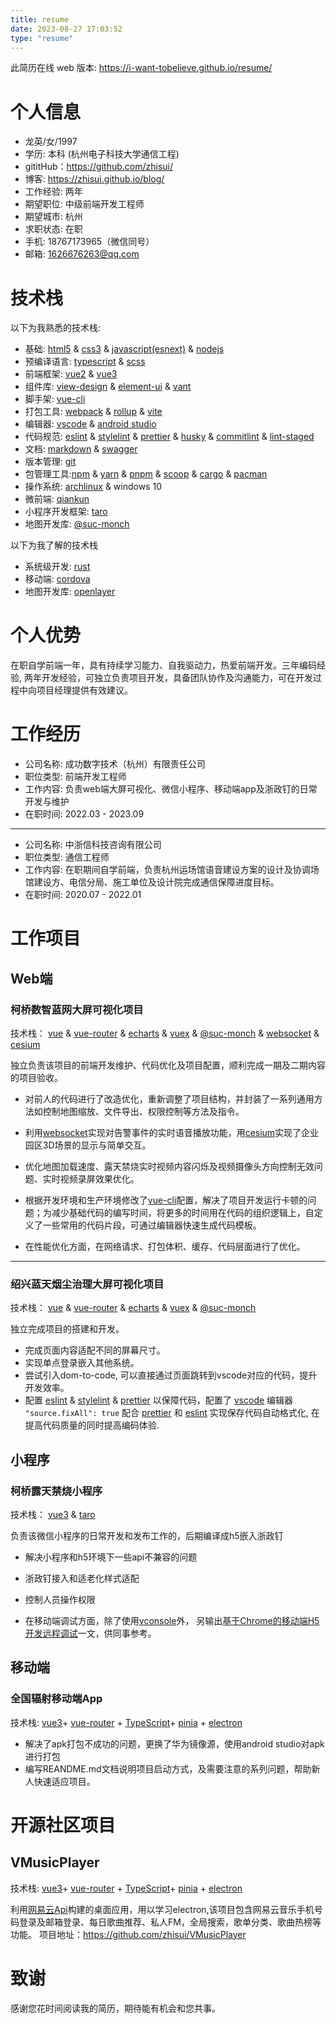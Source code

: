```yaml
---
title: resume
date: 2023-08-27 17:03:52
type: "resume"
---
```


[nodejs]: https://github.com/nodejs/node
[node]: https://github.com/nodejs/node
[rust]: https://github.com/rust-lang/rust
[vite]: https://github.com/vitejs/vite
[vue-cli]: https://github.com/vuejs/vue-cli
[view-design]: https://github.com/view-design/ViewUIPlus
[element-ui]: https://github.com/element-plus/element-plus
[vant]: https://github.com/youzan/vant
[vue-router]: https://github.com/vuejs/router
[cordova]: https://cordova.apache.org
[echarts]: https://github.com/apache/echarts
[websocket]:https://developer.mozilla.org/zh-CN/docs/Web/API/WebSocket
[vuex]: https://github.com/vuejs/vuex
[@suc-monch]: http://114.55.234.176:8086/#/doc/usage/install
[cesium]: https://www.cesium.com/
[openlayer]: https://openlayers.org/
[网易云Api]: https://github.com/w4ctech/NeteaseCloudMusicApi

[craco]: https://github.com/gsoft-inc/craco
[axios]: https://github.com/axios/axios
[webpack]: https://github.com/webpack/webpack
[vue2]: https://v2.cn.vuejs.org
[vue3]: https://cn.vuejs.org/
[react-router]: https://github.com/ReactTraining/react-router
[react-testing-library]: https://github.com/testing-library/react-testing-library
[vue]: https://github.com/vuejs/vue-next
[vue-next]: https://github.com/vuejs/vue-next
[taro]: https://github.com/NervJS/taro
[qiankun]: https://github.com/umijs/qiankun
[vscode]: https://github.com/microsoft/vscode
[neovim]: https://github.com/neovim/neovim
[eslint]: https://github.com/eslint/eslint
[stylelint]: https://github.com/stylelint/stylelint
[prettier]: https://github.com/prettier/prettier
[husky]: https://github.com/typicode/husky
[commitlint]: https://github.com/conventional-changelog/commitlint
[lint-staged]: https://github.com/okonet/lint-staged
[react.nodegui]: https://github.com/nodegui/react-nodegui
[electron]: https://github.com/electron/electron
[purgecss]: https://github.com/FullHuman/purgecss
[postcss]: https://github.com/postcss/postcss
[draft]: https://github.com/facebook/draft-js
[google docs]: https://docs.google.com
[topcoder]: https://www.topcoder.com
[git]: https://github.com/git/git

[st]: https://github.com/backtolife2021/st
[markdown]: https://github.com/commonmark/commonmark-spec
[typescript]: https://github.com/microsoft/TypeScript
[pug]: https://github.com/pugjs/pug
[sass]: https://github.com/sass/sass
[scss]: https://github.com/sass/sass
[npm]: https://github.com/npm/cli
[yarn]: https://github.com/yarnpkg/yarn
[pip]: https://github.com/pypa/pip
[cargo]: https://github.com/rust-lang/cargo
[pacman]: https://archlinux.org/packages/core/x86_64/pacman
[yay]: https://github.com/Jguer/yay
[scoop]: https://github.com/lukesampson/scoop
[choco]: https://github.com/chocolatey/choco
[archlinux]: https://github.com/archlinux
[windows 10]: https://www.microsoft.com/zh-hk/software-download/windows10
[windows]: https://www.microsoft.com/zh-hk/software-download/windows10
[css-in-js]: https://github.com/MicheleBertoli/css-in-js
[css-modules]: https://github.com/css-modules/css-modules
[awesome-css-in-js]: https://github.com/tuchk4/awesome-css-in-js
[emotion]: https://github.com/emotion-js/emotion
[easy-peasy]: https://github.com/ctrlplusb/easy-peasy
[apollo-client]: https://github.com/apollographql/apollo-client
[ant design pro]: https://github.com/ant-design/ant-design-pro
[swr]: https://github.com/vercel/swr

[mocker-api]: https://github.com/jaywcjlove/mocker-api#using-with-webpack
[videojs]: https://github.com/videojs/video.js
[react-compound-slider]: https://github.com/sghall/react-compound-slider
[react-use]: https://github.com/streamich/react-use
[jsonwebtoken]: https://github.com/auth0/node-jsonwebtoken
[formik]: https://github.com/jaredpalmer/formik
[react-i18next]: https://github.com/i18next/react-i18next
[react-spring]: https://github.com/pmndrs/react-spring
[react-use-gesture]: https://github.com/pmndrs/react-use-gesture
[animate.css]: https://github.com/animate-css/animate.css
[use-animate-css]: https://github.com/backtolife2021/use-animate-css
[html5]: https://developer.mozilla.org/en-US/docs/Web/Guide/HTML/HTML5
[css3]: https://developer.mozilla.org/en-US/docs/Web/CSS
[javascript]: https://github.com/tc39/proposals
[javascript(esnext)]: https://github.com/tc39/proposals
[tailwindcss]: https://github.com/tailwindlabs/tailwindcss
[lua]: https://github.com/lua/lua
[lua-dev.nvim]: https://github.com/folke/lua-dev.nvim
[vim-lsp]: https://github.com/prabirshrestha/vim-lsp
[builtin-docs.json]: https://github.com/iamcco/vim-language-server/blob/10a9ae92d5b00da86eaf100e1b062ab7201dfdcc/src/docs/builtin-docs.json
[python]: https://www.python.org/
[typescripttolua]: https://github.com/TypeScriptToLua/TypeScriptToLua
[mobx]: https://github.com/mobxjs/mobx
[html-react-parser]: https://github.com/remarkablemark/html-react-parser
[docker]: https://github.com/docker
[gm-react-app]: https://github.com/gmfe/gm-react-app
[java]: https://github.com/topics/java
[android studio]: https://developer.android.com/studio/
[SerialPortHelper]: https://github.com/freyskill/SerialPortHelper
[rollup]: https://github.com/rollup/rollup
[vite]: https://github.com/vitejs/vite
[linux]: https://github.com/torvalds/linux
[gitlab]: https://about.gitlab.com/
[swagger]: https://github.com/OAI/OpenAPI-Specification

[pinia]: []
[pnpm]: https://github.com/pnpm/pnpm
[vconsole]: https://gitee.com/Tencent/vConsole


此简历在线 web 版本: https://i-want-tobelieve.github.io/resume/

# 个人信息

- 龙英/女/1997
- 学历: 本科 (杭州电子科技大学通信工程)
- gititHub：https://github.com/zhisui/
- 博客: https://zhisui.github.io/blog/
- 工作经验: 两年
- 期望职位: 中级前端开发工程师
- 期望城市: 杭州
- 求职状态: 在职
- 手机: 18767173965（微信同号）
- 邮箱: 1626676263@qq.com

# 技术栈

以下为我熟悉的技术栈:
- 基础: [html5][] & [css3][] & [javascript(esnext)][] & [nodejs][]
- 预编译语言: [typescript][] & [scss][]
- 前端框架: [vue2][] & [vue3][]
- 组件库: [view-design][] & [element-ui][] & [vant][]
- 脚手架: [vue-cli][]
- 打包工具: [webpack][] & [rollup][] & [vite][]
- 编辑器: [vscode][] & [android studio][]
- 代码规范: [eslint][] & [stylelint][] & [prettier][] & [husky][] & [commitlint][] & [lint-staged][]
- 文档: [markdown][] & [swagger][]
- 版本管理: [git][]
- 包管理工具:[npm][] & [yarn][] & [pnpm][] & [scoop][] & [cargo][] & [pacman][]
- 操作系统: [archlinux][]  & windows 10
- 微前端: [qiankun][]
- 小程序开发框架: [taro][]
- 地图开发库: [@suc-monch][]

以下为我了解的技术栈

- 系统级开发: [rust][]
- 移动端: [cordova][]
- 地图开发库: [openlayer][]

# 个人优势
在职自学前端一年，具有持续学习能力、自我驱动力，热爱前端开发。三年编码经验, 两年开发经验，可独立负责项目开发，具备团队协作及沟通能力，可在开发过程中向项目经理提供有效建议。

# 工作经历

- 公司名称: 成功数字技术（杭州）有限责任公司
- 职位类型: 前端开发工程师
- 工作内容: 负责web端大屏可视化、微信小程序、移动端app及浙政钉的日常开发与维护
- 在职时间: 2022.03 - 2023.09

---

- 公司名称: 中浙信科技咨询有限公司
- 职位类型: 通信工程师
- 工作内容: 在职期间自学前端，负责杭州运场馆语音建设方案的设计及协调场馆建设方、电信分局、施工单位及设计院完成通信保障进度目标。
- 在职时间: 2020.07 - 2022.01


# 工作项目

## Web端

### 柯桥数智蓝网大屏可视化项目
技术栈： [vue][] & [vue-router][] & [echarts][] & [vuex][] & [@suc-monch][] & [websocket][] & [cesium][]

独立负责该项目的前端开发维护、代码优化及项目配置，顺利完成一期及二期内容的项目验收。

- 对前人的代码进行了改造优化，重新调整了项目结构，并封装了一系列通用方法如控制地图缩放、文件导出、权限控制等方法及指令。

- 利用[websocket][]实现对告警事件的实时语音播放功能，用[cesium][]实现了企业园区3D场景的显示与简单交互。

- 优化地图加载速度、露天禁烧实时视频内容闪烁及视频摄像头方向控制无效问题、实时视频录屏效果优化。

- 根据开发环境和生产环境修改了[vue-cli][]配置，解决了项目开发运行卡顿的问题；为减少基础代码的编写时间，将更多的时间用在代码的组织逻辑上，自定义了一些常用的代码片段，可通过编辑器快速生成代码模板。

- 在性能优化方面，在网络请求、打包体积、缓存、代码层面进行了优化。

---

### 绍兴蓝天烟尘治理大屏可视化项目
技术栈： [vue][] & [vue-router][] & [echarts][] & [vuex][] & [@suc-monch][]

独立完成项目的搭建和开发。
- 完成页面内容适配不同的屏幕尺寸。
- 实现单点登录嵌入其他系统。
- 尝试引入dom-to-code, 可以直接通过页面跳转到vscode对应的代码，提升开发效率。
- 配置 [eslint][] & [stylelint][] & [prettier][]  以保障代码，配置了 [vscode][] 编辑器 `"source.fixAll": true` 配合 [prettier][] 和 [eslint][] 实现保存代码自动格式化, 在提高代码质量的同时提高编码体验.


## 小程序

### 柯桥露天禁烧小程序
技术栈： [vue3][] & [taro][]

负责该微信小程序的日常开发和发布工作的，后期编译成h5嵌入浙政钉

- 解决小程序和h5环境下一些api不兼容的问题
- 浙政钉接入和适老化样式适配
- 控制人员操作权限

- 在移动端调试方面，除了使用[vconsole][]外， 另输出[基于Chrome的移动端H5开发远程调试](https://github.com/zhisui/record/blob/master/mobile-web-debug.md)一文，供同事参考。

## 移动端

### 全国辐射移动端App
技术栈: [vue3][]+ [vue-router][] + [TypeScript][]+ [pinia][] + [electron][]

- 解决了apk打包不成功的问题，更换了华为镜像源，使用android studio对apk进行打包
- 编写REANDME.md文档说明项目启动方式，及需要注意的系列问题，帮助新人快速适应项目。


# 开源社区项目

## VMusicPlayer

技术栈: [vue3][]+ [vue-router][] + [TypeScript][]+ [pinia][] + [electron][]

利用[网易云Api][]构建的桌面应用，用以学习electron,该项目包含网易云音乐手机号码登录及邮箱登录、每日歌曲推荐、私人FM，全局搜索，歌单分类、歌曲热榜等功能。
项目地址：https://github.com/zhisui/VMusicPlayer

# 致谢

感谢您花时间阅读我的简历，期待能有机会和您共事。
